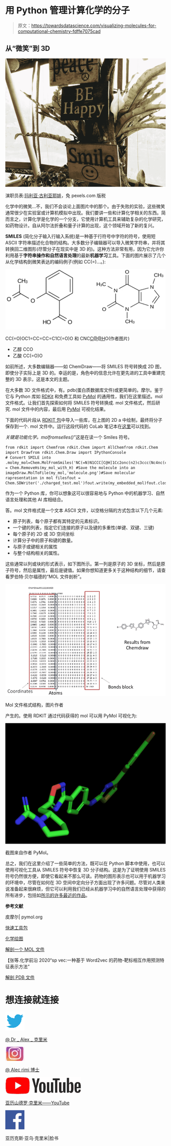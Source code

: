 # 用 Python 管理计算化学的分子

> 原文：<https://towardsdatascience.com/visualizing-molecules-for-computational-chemistry-fdffe7075cad>

## 从“微笑”到 3D

![](img/f2674df796cf3a42f1d0c9bd9c934377.png)

演职员表:[玛利亚·古利亚耶娃](https://www.pexels.com/@maria-gulyaeva-1259102/)，免 pexels.com 版税

化学中的微笑…不，我们不会谈论上面图片中的那个。由于失败的实验，这些微笑通常很少在实验室或计算机模拟中出现。我们要讲一些和计算化学相关的东西。简而言之，计算化学是化学的一个分支，它使用计算机工具来辅助复杂的化学研究，如药物设计。自从阿尔法折叠和量子计算的出现，这个领域开始了新的复兴。

</quantum-landscape-for-protein-discovery-62c0c86fc27e>  

**SMILES** (简化分子输入行输入系统)是一种基于行符号中字符的符号，使用短 ASCII 字符串描述化合物的结构。大多数分子编辑器可以导入微笑字符串，并将其转换回二维图形(尽管分子在现实中是 3D 的)。这种方法非常有用，因为它允许你利用基于**字符串操作和自然语言处理**的最新**机器学习**工具。下面的图片展示了几个从化学结构到微笑表达的编码例子(例如 CC(=)…。):

![](img/61e19f1b4e852414053435a01b027471.png)

CC(=O)OC1=CC=CC=C1C(=O)O 和 CNC[C@@H](C1=CC(=C(C=C1)O)O)O(作者图片)

*   乙醇 CCO
*   乙酸 CC(=O)O

如前所述，大多数编辑器——如 ChemDraw——将 SMILES 符号转换成 2D 图，即使分子实际上是 3D 的。幸运的是，角色中的信息允许在更先进的工具中重建完整的 3D 表示，这是本文的主题。

在大多数 3D 文件格式中，有。pdb(蛋白质数据库文件)或更简单的。摩尔。鉴于它与 Python 库如 [RDKit](https://www.rdkit.org/) 和免费工具如 [PyMol](https://pymol.org/2/) 的通用性，我们在这里描述。mol 文件格式。让我们首先探索如何将 SMILES 符号转换成. mol 文件格式，然后研究. mol 文件中的内容，最后用 [PyMol](https://pymol.org/2/) 可视化结果。

下面的代码片段从 [RDKIT 包](https://www.rdkit.org/)中导入一些库，在上图的 2D a 中绘制，最终将分子保存到一个. mol 文件中。运行这段代码的 CoLab 笔记本在[这里](https://colab.research.google.com/drive/1Wv5LoVmwjV2qtVBMCkbWB-1NQzc_OEBw?usp=sharing)可以找到。

*关键是功能化学。molfromselles()*”这是在读一个 Smiles 符号。

```
from rdkit import Chemfrom rdkit.Chem import AllChemfrom rdkit.Chem import Drawfrom rdkit.Chem.Draw import IPythonConsole
# Convert SMILE into .molmy_mol=Chem.MolFromSmiles('NC(=N)N1CCC[C@H]1Cc2onc(n2)c3ccc(Nc4nc(cs4)c5ccc(Br)cc5)cc3')my_mol_with_H=Chem.AddHs(my_mol)AllChem.EmbedMolecule(my_mol_with_H)AllChem.MMFFOptimizeMolecule(my_mol_with_H)my_embedded_mol = Chem.RemoveHs(my_mol_with_H) #Save the molecule into an imageDraw.MolToFile(my_mol,'molecule.png')#Save molecular rapresentation in mol filesfout = Chem.SDWriter('./charged_test.mol')fout.write(my_embedded_mol)fout.close()
```

作为一个 Python 库，你可以想象这可以很容易地与 Python 中的机器学习、自然语言处理和其他 AI 库相结合。

答。mol 文件格式是一个文本 ASCII 文件，以空格分隔的方式包含以下几个元素:

*   原子列表，每个原子都有其特定的元素标识。
*   一个键的列表，指定它们连接的原子以及键的多重性(单键、双键、三键)
*   每个原子的 2D 或 3D 空间坐标
*   计算分子中的原子和键的数量。
*   与原子或键相关的属性
*   与整个结构相关的属性。

这些通常以列或块的形式表示，如下图所示。第一列是原子的 3D 坐标，然后是原子符号，然后是属性，最后是键值。如果你想知道更多关于这种结构的细节，请查看罗伯特·贝尔福德的“MOL 文件剖析”。

![](img/0bc18a9fe34a506bedbd11547b23e37a.png)

Mol 文件格式结构，图片作者

产生的。使用 RDKIT 通过代码获得的 mol 可以用 PyMol 可视化为:

![](img/5425ac0c8147467d606d81a3a0fb60d3.png)

截图来自作者 PyMol。

总之，我们在这里介绍了一些简单的方法，既可以在 Python 脚本中使用，也可以使用可视化工具从 SMILES 符号中恢复 3D 分子结构。这是为了证明使用 SMILES 符号仍然很方便，即使它看起来不那么可读。药物的图形表示也可以用于机器学习的环境中，尽管在如何在 3D 空间中定向分子方面出现了许多问题。尽管对人类来说准备起来很麻烦，但它可以利用我们已经从机器学习中的自然语言处理中获得的所有进步，包括如[所示的许多最近的作品](https://www.frontiersin.org/articles/10.3389/fchem.2019.00895/full)。

**参考文献**

皮摩尔| pymol.org

[快速工具包](https://www.rdkit.org/docs/Overview.html)

[化学绘图](https://perkinelmerinformatics.com/products/research/chemdraw/)

[解剖一个 MOL 文件](https://chem.libretexts.org/Courses/University_of_Arkansas_Little_Rock/ChemInformatics_(2017):_Chem_4399_5399/2.2:_Chemical_Representations_on_Computer:_Part_II/2.2.2:_Anatomy_of_a_MOL_file)

【张等.化学前沿 2020“sp vec:一种基于 Word2vec 的药物-靶标相互作用预测特征表示方法”

[解剖 PDB 文件](https://www.cgl.ucsf.edu/chimera/docs/UsersGuide/tutorials/pdbintro.html)

# 想连接就连接

![](img/0bf7aae9aa9a13147bdf9119c6f33370.png)

[@ Dr _ Alex _ 克里米](https://twitter.com/Dr_Alex_Crimi)

![](img/37f743ab64124e944b4ccfb48ba6bbc0.png)

[@ Alec rimi 博士](https://www.instagram.com/dr.alecrimi/)

![](img/1eb200215e8bc9a7b20c3041493e99c4.png)

[亚历山德罗·克里米——YouTube](https://www.youtube.com/alecrimi)

![](img/8b777f17c33927c8bf43ac341b137560.png)

亚历克斯·亚乌·克里米|脸书